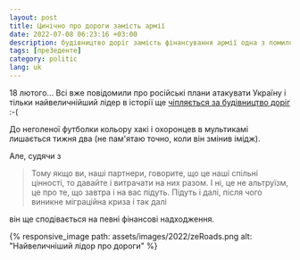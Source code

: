 ```yaml
---
layout: post
title: Цинічно про дороги замість армії
date: 2022-07-08 06:23:16 +03:00
description: будівництво доріг замість фінансування армії одна з помилок Зеленського
tags: [преЗеденте]
category: politic
lang: uk
---
```


18 лютого...
Всі вже повідомили про російські плани атакувати Україну і тільки найвеличнійший лідер в історії ще 
[чіпляється за будівництво доріг](https://prm.ua/zelenskyy-pro-priorytety-my-mozhemo-zbilshyty-armiiu-v-dva-try-razy-ale-todi-ne-zmozhemo-buduvaty-dorohy/)
 :-(
 
 До неголеної футболки кольору хакі і охоронцев в мультикамі лишається тижня два (не пам'ятаю точно, коли він змінив імідж).
 
 Але, судячи з 
 
 > Тому якщо ви, наші партнери, говорите, що це наші спільні цінності, то давайте і витрачати на них разом. І ні, це не альтруїзм, це про те, що завтра і на вас підуть. Підуть і далі, після чого виникне міграційна криза і так далі

він ще сподівається на певні фінансові надходження.

{% responsive_image path: assets/images/2022/zeRoads.png alt: "Найвеличніший лідор про дороги" %}
